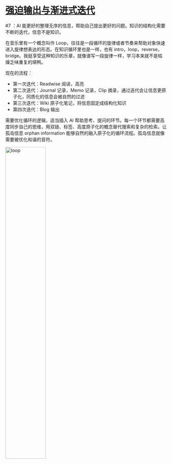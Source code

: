 # [强迫输出与渐进式迭代](https://github.com/VandeeFeng/gitmemo/issues/17)

#7 ：AI 能更好的整理无序的信息，帮助自己提出更好的问题。知识的结构化需要不断的迭代，信息不是知识。

在音乐里有一个概念叫作 Loop，往往是一段循环的旋律或者节奏来帮助对象快速进入旋律想表达的形态。在知识循环里也是一样，也有 intro，loop，reverse，bridge。我挺享受这种知识的乐章，就像谱写一段旋律一样，学习本来就不是枯燥乏味重复的填鸭。

现在的流程：
- 第一次迭代：Readwise 阅读，高亮
- 第二次迭代：Journal 记录，Memo 记录，Clip 摘录，通过迭代会让信息更原子化，同质化的信息会被自然的过滤
- 第三次迭代：Wiki 原子化笔记，将信息固定成结构化知识
- 第四次迭代：Blog 输出

需要优化循环的逻辑，适当插入 AI 帮助思考、提问的环节。每一个环节都需要高度同步自己的思维，用双链、标签、高度原子化的概念替代搜索和复杂的检索。让孤岛信息 orphan information 能够自然的融入原子化的循环流程。孤岛信息就像需要被优化和谐的音符。

<img width="50%" alt="loop" src="https://github.com/user-attachments/assets/d797f00f-e4e8-495a-8bd5-24f56fbce3e7">

